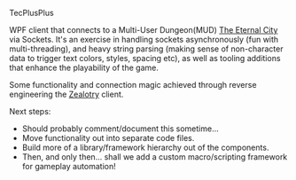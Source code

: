 TecPlusPlus

WPF client that connects to a Multi-User Dungeon(MUD) <a href="http://www.skotos.net/games/eternal-city">The Eternal City</a> via Sockets. It's an exercise in handling sockets asynchronously (fun with multi-threading), and heavy string parsing (making sense of non-character data to trigger text colors, styles, spacing etc), as well as tooling additions that enhance the playability of the game.

Some functionality and connection magic achieved through reverse engineering the <a href="http://www.skotos.net/Zealotry/">Zealotry</a> client.

Next steps:
- Should probably comment/document this sometime...
- Move functionality out into separate code files.
- Build more of a library/framework hierarchy out of the components.
- Then, and only then... shall we add a custom macro/scripting framework for gameplay automation!

